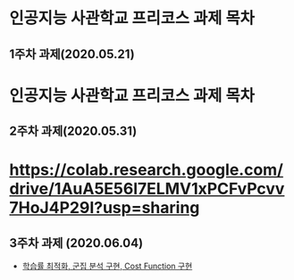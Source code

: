 # 인공지능 사관학교 프리코스 과제 목차

## 1주차 과제(2020.05.21)

# 인공지능 사관학교 프리코스 과제 목차

## 2주차 과제(2020.05.31)
# https://colab.research.google.com/drive/1AuA5E56l7ELMV1xPCFvPcvv7HoJ4P29I?usp=sharing

## 3주차 과제 (2020.06.04)
- [학습률 최적화, 군집 분석 구현, Cost Function 구현](https://colab.research.google.com/github/ehdduqk8207/-/blob/master/3%EC%A3%BC%EC%B0%A8_%EA%B3%BC%EC%A0%9C_%EC%99%84%EB%A3%8C.ipynb)
